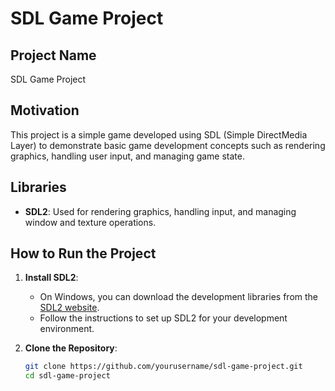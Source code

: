 # SDL Game Project

## Project Name
SDL Game Project

## Motivation
This project is a simple game developed using SDL (Simple DirectMedia Layer) to demonstrate basic game development concepts such as rendering graphics, handling user input, and managing game state.

## Libraries
- **SDL2**: Used for rendering graphics, handling input, and managing window and texture operations.

## How to Run the Project
1. **Install SDL2**:
   - On Windows, you can download the development libraries from the [SDL2 website](https://www.libsdl.org/download-2.0.php).
   - Follow the instructions to set up SDL2 for your development environment.

2. **Clone the Repository**:
   ```sh
   git clone https://github.com/yourusername/sdl-game-project.git
   cd sdl-game-project